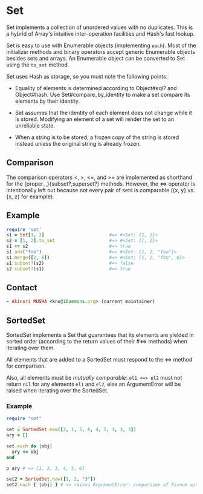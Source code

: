 # Set

Set implements a collection of unordered values with no duplicates. This
is a hybrid of Array's intuitive inter-operation facilities and Hash's
fast lookup.

Set is easy to use with Enumerable objects (implementing `each`). Most
of the initializer methods and binary operators accept generic
Enumerable objects besides sets and arrays. An Enumerable object can be
converted to Set using the `to_set` method.

Set uses Hash as storage, so you must note the following points:

* Equality of elements is determined according to Object#eql? and
  Object#hash. Use Set#compare\_by\_identity to make a set compare its
  elements by their identity.

* Set assumes that the identity of each element does not change while it
  is stored. Modifying an element of a set will render the set to an
  unreliable state.

* When a string is to be stored, a frozen copy of the string is stored
  instead unless the original string is already frozen.

## Comparison

The comparison operators <, >, <=, and >= are implemented as shorthand
for the \{proper\_,}\{subset?,superset?} methods. However, the <=>
operator is intentionally left out because not every pair of sets is
comparable (\{x, y} vs. \{x, z} for example).

## Example


```ruby
require 'set'
s1 = Set[1, 2]                        #=> #<Set: {1, 2}>
s2 = [1, 2].to_set                    #=> #<Set: {1, 2}>
s1 == s2                              #=> true
s1.add("foo")                         #=> #<Set: {1, 2, "foo"}>
s1.merge([2, 6])                      #=> #<Set: {1, 2, "foo", 6}>
s1.subset?(s2)                        #=> false
s2.subset?(s1)                        #=> true
```

## Contact


```ruby
- Akinori MUSHA <knu@iDaemons.org> (current maintainer)
```



## SortedSet

SortedSet implements a Set that guarantees that its elements are yielded
in sorted order (according to the return values of their #<=> methods)
when iterating over them.

All elements that are added to a SortedSet must respond to the <=>
method for comparison.

Also, all elements must be *mutually comparable*\: `el1 <=> el2` must
not return `nil` for any elements `el1` and `el2`, else an ArgumentError
will be raised when iterating over the SortedSet.

### Example


```ruby
require "set"

set = SortedSet.new([2, 1, 5, 6, 4, 5, 3, 3, 3])
ary = []

set.each do |obj|
  ary << obj
end

p ary # => [1, 2, 3, 4, 5, 6]

set2 = SortedSet.new([1, 2, "3"])
set2.each { |obj| } # => raises ArgumentError: comparison of Fixnum with String failed
```

